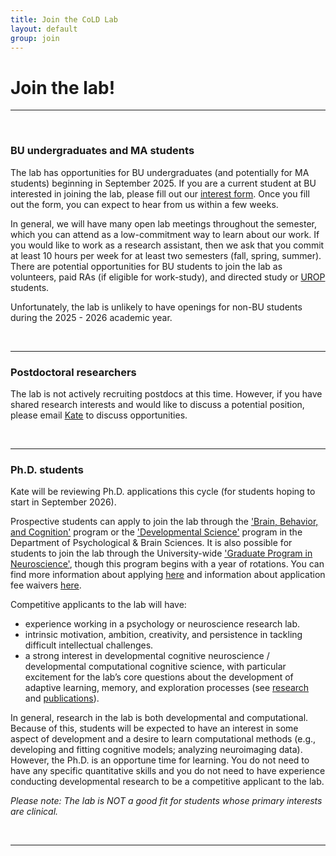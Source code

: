 ```yaml
---
title: Join the CoLD Lab
layout: default
group: join
---
```


# Join the lab!
----

<br> 

### BU undergraduates and MA students
The lab has opportunities for BU undergraduates (and potentially for MA students) beginning in September 2025. If you are a current student at BU interested in joining the lab, please fill out our [interest form](https://forms.gle/C8bUBZkPjhorWb3P9). Once you fill out the form, you can expect to hear from us within a few weeks. 

In general, we will have many open lab meetings throughout the semester, which you can attend as a low-commitment way to learn about our work. If you would like to work as a research assistant, then we ask that you commit at least 10 hours per week for at least two semesters (fall, spring, summer). There are potential opportunities for BU students to join the lab as volunteers, paid RAs (if eligible for work-study), and directed study or [UROP](https://www.bu.edu/urop/) students.

Unfortunately, the lab is unlikely to have openings for non-BU students during the 2025 - 2026 academic year.

<br>

----

### Postdoctoral researchers
The lab is not actively recruiting postdocs at this time. However, if you have shared research interests and would like to discuss a potential position, please email [Kate](mailto:katenuss@gmail.com) to discuss opportunities. 

<br>

----
### Ph.D. students
Kate will be reviewing Ph.D. applications this cycle (for students hoping to start in September 2026). 

Prospective students can apply to join the lab through the ['Brain, Behavior, and Cognition'](https://www.bu.edu/psych/academics/phd/bbc/) program or the ['Developmental Science'](https://www.bu.edu/psych/academics/phd/devscience/) program in the Department of Psychological & Brain Sciences. It is also possible for students to join the lab through the University-wide ['Graduate Program in Neuroscience'](https://www.bu.edu/neuro/academics/graduate/), though this program begins with a year of rotations. You can find more information about applying [here](https://www.bu.edu/cas/admissions/phd-mfa/apply/) and information about application fee waivers [here](https://www.bu.edu/cas/admissions/phd-mfa/apply/fee-waiver/).

Competitive applicants to the lab will have:
* experience working in a psychology or neuroscience research lab.
* intrinsic motivation, ambition, creativity, and persistence in tackling difficult intellectual challenges.
* a strong interest in developmental cognitive neuroscience / developmental computational cognitive science, with particular excitement for the lab’s core questions about the development of adaptive learning, memory, and exploration processes (see [research](/research) and [publications](/publications)).

In general, research in the lab is both developmental and computational. Because of this, students will be expected to have an interest in some aspect of development and a desire to learn computational methods (e.g., developing and fitting cognitive models; analyzing neuroimaging data). However, the Ph.D. is an opportune time for learning. You do not need to have any specific quantitative skills and you do not need to have experience conducting developmental research to be a competitive applicant to the lab. 

*Please note: The lab is NOT a good fit for students whose primary interests are clinical.* 
 
<br>


----


